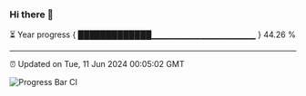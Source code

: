 ### Hi there 👋

⏳ Year progress { █████████████▁▁▁▁▁▁▁▁▁▁▁▁▁▁▁▁▁ } 44.26 %

---

⏰ Updated on Tue, 11 Jun 2024 00:05:02 GMT

![Progress Bar CI](https://github.com/liununu/liununu/workflows/Progress%20Bar%20CI/badge.svg)
